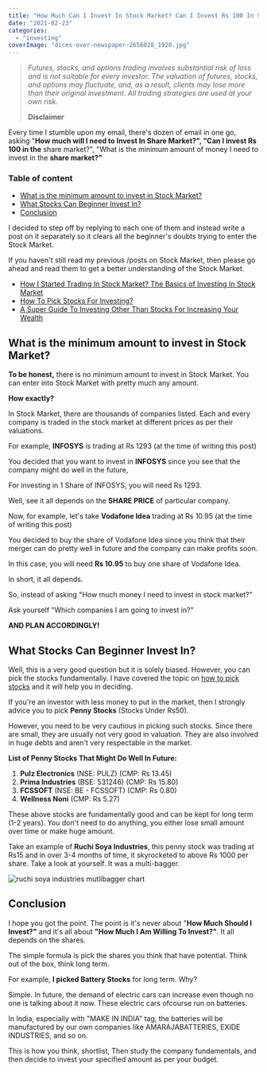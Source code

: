 ```yaml
---
title: "How Much Can I Invest In Stock Market? Can I Invest Rs 100 In Share Market?"
date: "2021-02-23"
categories: 
  - "investing"
coverImage: "dices-over-newspaper-2656028_1920.jpg"
---
```


> _Futures, stocks, and options trading involves substantial risk of loss and is not suitable for every investor. The valuation of futures, stocks, and options may fluctuate, and, as a result, clients may lose more than their original investment. All trading strategies are used at your own risk._
> 
> **Disclaimer**

Every time I stumble upon my email, there's dozen of email in one go, asking "**How much will I need to Invest In Share Market?", "Can I invest Rs 100 in the** share market?", "What is the minimum amount of money I need to invest in the **share market?"**

### **Table of content**

- [What is the minimum amount to invest in Stock Market?](#h-what-is-the-minimum-amount-to-invest-in-stock-market)
- [What Stocks Can Beginner Invest In?](#h-what-stocks-can-beginner-invest-in)
- [Conclusion](#h-conclusion)

I decided to step off by replying to each one of them and instead write a post on it separately so it clears all the beginner's doubts trying to enter the Stock Market.

If you haven't still read my previous /posts on Stock Market, then please go ahead and read them to get a better understanding of the Stock Market.

- [How I Started Trading In Stock Market? The Basics of Investing In Stock Market](https://sastaeinstein.com/basics-of-investing-in-stock-market/)
- [How To Pick Stocks For Investing?](https://sastaeinstein.com/how-to-pick-stocks-for-investing/)
- [A Super Guide To Investing Other Than Stocks For Increasing Your Wealth](https://sastaeinstein.com/investing-other-than-stocks/)

## What is the minimum amount to invest in Stock Market?

**To be honest,** there is no minimum amount to invest in Stock Market. You can enter into Stock Market with pretty much any amount.

**How exactly?**

In Stock Market, there are thousands of companies listed. Each and every company is traded in the stock market at different prices as per their valuations.

For example, **INFOSYS** is trading at Rs 1293 (at the time of writing this post)

You decided that you want to invest in **INFOSYS** since you see that the company might do well in the future,

For investing in 1 Share of INFOSYS, you will need Rs 1293.

Well, see it all depends on the **SHARE PRICE** of particular company.

Now, for example, let's take **Vodafone Idea** trading at Rs 10.95 (at the time of writing this post)

You decided to buy the share of Vodafone Idea since you think that their merger can do pretty well in future and the company can make profits soon.

In this case, you will need **Rs 10.95** to buy one share of Vodafone Idea.

In short, it all depends.

So, instead of asking "How much money I need to invest in stock market?"

Ask yourself "Which companies I am going to invest in?"

**AND PLAN ACCORDINGLY!**

## What Stocks Can Beginner Invest In?

Well, this is a very good question but it is solely biased. However, you can pick the stocks fundamentally. I have covered the topic on [how to pick stocks](https://sastaeinstein.com/how-to-pick-stocks-for-investing/) and it will help you in deciding.

If you're an investor with less money to put in the market, then I strongly advice you to pick **Penny Stocks** (Stocks Under Rs50).

However, you need to be very cautious in picking such stocks. Since there are small, they are usually not very good in valuation. They are also involved in huge debts and aren't very respectable in the market.

**List of Penny Stocks That Might Do Well In Future:**

1. **Pulz Electronics** (NSE: PULZ) (CMP: Rs 13.45)
2. **Prima Industries** (BSE: 531246) (CMP: Rs 15.80)
3. **FCSSOFT** (NSE: BE - FCSSOFT) (CMP: Rs 0.80)
4. **Wellness Noni** (CMP: Rs 5.27)

These above stocks are fundamentally good and can be kept for long term (1-2 years). You don't need to do anything, you either lose small amount over time or make huge amount.

Take an example of **Ruchi Soya Industries**, this penny stock was trading at Rs15 and in over 3-4 months of time, it skyrocketed to above Rs 1000 per share. Take a look at yourself. It was a multi-bagger.

![ruchi soya industries mutlibagger chart](/posts/2021/02/images/image-1024x481.png)

## Conclusion

I hope you got the point. The point is it's never about "**How Much Should I Invest?"** and it's all about **"How Much I Am Willing To Invest?"**. It all depends on the shares.

The simple formula is pick the shares you think that have potential. Think out of the box, think long term.

For example, **I picked Battery Stocks** for long term. Why?

Simple. In future, the demand of electric cars can increase even though no one is talking about it now. These electric cars ofcourse run on batteries.

In India, especially with "MAKE IN INDIA" tag, the batteries will be manufactured by our own companies like AMARAJABATTERIES, EXIDE INDUSTRIES, and so on.

This is how you think, shortlist, Then study the company fundamentals, and then decide to invest your specified amount as per your budget.
